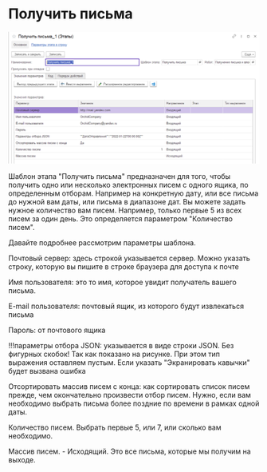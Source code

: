 # Получить письма

![](<../../../../.gitbook/assets/шаблон этапа ПолучитьПисьма.png>)

Шаблон этапа "Получить письма"  предназначен для того, чтобы получить одно или несколько электронных писем с одного ящика, по определенным отборам. Например на конкретную дату, или  все письма до нужной вам даты, или письма в диапазоне дат. Вы можете задать нужное количество вам писем. Например, только первые 5 из всех писем за один день. Это определяется параметром "Количество писем".

Давайте подробнее рассмотрим параметры шаблона.

Почтовый сервер: здесь строкой указывается сервер. Можно указать строку, которую вы пишите в строке браузера для доступа к почте

Имя пользователя: это то имя, которое увидит получатель вашего письма.

E-mail пользователя: почтовый ящик, из которого будут извлекаться письма

Пароль: от почтового ящика

!!!параметры отбора JSON: указывается в виде строки JSON. Без фигурных скобок! Так как показано на рисунке. При этом тип выражения оставляем пустым. Если указать "Экранировать кавычки" будет вызвана ошибка

Отсортировать массив писем с конца: как сортировать список писем прежде, чем окончательно произвести отбор писем. Нужно, если вам необходимо выбрать письма более поздние по времени в рамках одной даты.

Количество писем. Выбрать первые 5, или 7, или сколько вам необходимо.

Массив писем. - Исходящий. Это все письма, которые мы получим на выходе.&#x20;
